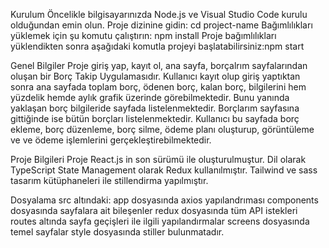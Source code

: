Kurulum
Öncelikle bilgisayarınızda Node.js ve Visual Studio Code kurulu olduğundan emin olun.
Proje dizinine gidin: cd project-name
Bağımlılıkları yüklemek için şu komutu çalıştırın: npm install
Proje bağımlılıkları yüklendikten sonra aşağıdaki komutla projeyi başlatabilirsiniz:npm start

Genel Bilgiler
Proje giriş yap, kayıt ol, ana sayfa, borçalrım sayfalarından oluşan bir Borç Takip Uygulamasıdır.
Kullanıcı kayıt olup giriş yaptıktan sonra ana sayfada toplam borç, ödenen borç, kalan borç, bilgilerini hem yüzdelik hemde aylık grafik üzerinde görebilmektedir. Bunu yanında yaklaşan borç bilgileride sayfada listelenmektedir.
Borçlarım sayfasına gittiğinde ise bütün borçları listelenmektedir. Kullanıcı bu sayfada borç ekleme, borç düzenleme, borç silme, ödeme planı oluşturup, görüntüleme ve ve ödeme işlemlerini gerçekleştirebilmektedir.

Proje Bilgileri
Proje React.js in son sürümü ile oluşturulmuştur.
Dil olarak TypeScript
State Management olarak Redux kullanılmıştır.
Tailwind ve sass tasarım kütüphaneleri ile stillendirma yapılmıştır.

Dosyalama
src altındaki:
app dosyasında axios yapılandrıması 
components dosyasında sayfalara ait bileşenler
redux dosyasında tüm API istekleri
routes altında sayfa geçişleri ile ilgili yapılandırmalar
screens dosyasında temel sayfalar
style dosyasında stiller bulunmatadır.







